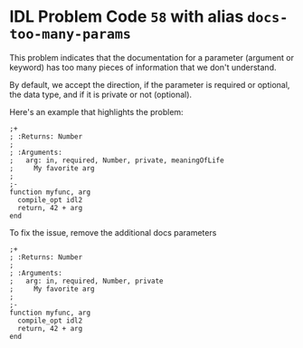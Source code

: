 # IDL Problem Code `58` with alias `docs-too-many-params`

<!--@include: ./severity/disable_problem.md-->

<!--@include: ./severity/docs_error.md-->

This problem indicates that the documentation for a parameter (argument or keyword) has too many pieces of information that we don't understand.

By default, we accept the direction, if the parameter is required or optional, the data type, and if it is private or not (optional).

Here's an example that highlights the problem:

```idl{5}
;+
; :Returns: Number
;
; :Arguments:
;   arg: in, required, Number, private, meaningOfLife
;     My favorite arg
;
;-
function myfunc, arg
  compile_opt idl2
  return, 42 + arg
end
```

To fix the issue, remove the additional docs parameters

```idl{5}
;+
; :Returns: Number
;
; :Arguments:
;   arg: in, required, Number, private
;     My favorite arg
;
;-
function myfunc, arg
  compile_opt idl2
  return, 42 + arg
end
```
